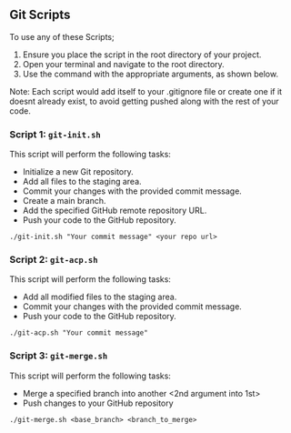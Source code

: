 ## Git Scripts 

To use any of these Scripts;
1. Ensure you place the script in the root directory of your project.
2. Open your terminal and navigate to the root directory.
3. Use the command with the appropriate arguments, as shown below.

Note: Each script would add itself to your .gitignore file or create one if it doesnt already exist, to avoid getting pushed along with the rest of your code.

### Script 1: `git-init.sh`

This script will perform the following tasks:
   - Initialize a new Git repository.
   - Add all files to the staging area.
   - Commit your changes with the provided commit message.
   - Create a main branch.
   - Add the specified GitHub remote repository URL.
   - Push your code to the GitHub repository.

   ```
   ./git-init.sh "Your commit message" <your repo url>
   ```


### Script 2: `git-acp.sh`

This script will perform the following tasks:
   - Add all modified files to the staging area.
   - Commit your changes with the provided commit message.
   - Push your code to the GitHub repository.

   ```
   ./git-acp.sh "Your commit message"
   ```


### Script 3: `git-merge.sh`

This script will perform the following tasks:
   - Merge a specified branch into another <2nd argument into 1st>
   - Push changes to your GitHub repository

   ```
   ./git-merge.sh <base_branch> <branch_to_merge>
   ```

